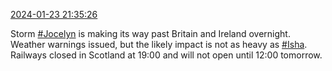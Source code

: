 [2024-01-23 21:35:26](https://mstdn.social/@hill_wanderer/111807412735039853)

Storm <a href="https://mstdn.social/tags/Jocelyn" class="mention hashtag" rel="tag">#Jocelyn</a> is making its way past Britain and Ireland overnight. Weather warnings issued, but the likely impact is not as heavy as <a href="https://mstdn.social/tags/Isha" class="mention hashtag" rel="tag">#Isha</a>. Railways closed in Scotland at 19:00 and will not open until 12:00 tomorrow.